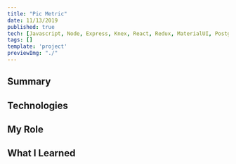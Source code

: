 ```yaml
---
title: "Pic Metric"
date: 11/13/2019
published: true
tech: [Javascript, Node, Express, Knex, React, Redux, MaterialUI, Postgres, S3, RezNet]
tags: []
template: 'project'
previewImg: "./"
---
```


## Summary


## Technologies

## My Role

## What I Learned